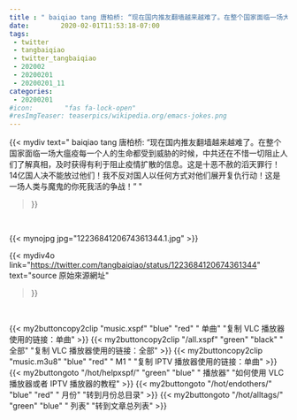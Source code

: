 ```yaml
---
title : " baiqiao tang 唐柏桥: “现在国内推友翻墙越来越难了。在整个国家面临一场大瘟疫每一个人的生命都受到威胁的时候，中共还在不惜一切阻止人们了解真相，及时获得有利于阻止疫情扩散的信息。这是十恶不赦的滔天罪行！14亿国人决不能放过他们！我不反对国人以任何方式对他们展开复仇行动！这是一场人类与魔鬼的你死我活的争战！”  "
date:        2020-02-01T11:53:18-07:00
tags:
 - twitter
 - tangbaiqiao
 - twitter_tangbaiqiao
 - 202002
 - 20200201
 - 20200201_11
categories:
 - 20200201
#icon:        "fas fa-lock-open"
#resImgTeaser: teaserpics/wikipedia.org/emacs-jokes.png
---
```


{{< mydiv text=" baiqiao tang 唐柏桥: “现在国内推友翻墙越来越难了。在整个国家面临一场大瘟疫每一个人的生命都受到威胁的时候，中共还在不惜一切阻止人们了解真相，及时获得有利于阻止疫情扩散的信息。这是十恶不赦的滔天罪行！14亿国人决不能放过他们！我不反对国人以任何方式对他们展开复仇行动！这是一场人类与魔鬼的你死我活的争战！”  "
>}}
<br>


 {{< mynojpg jpg="1223684120674361344.1.jpg" >}}<br> 



{{< mydiv4o link="https://twitter.com/tangbaiqiao/status/1223684120674361344"
text="source 原始來源網址"
>}}


<br>



{{< my2buttoncopy2clip "music.xspf"        "blue"   "red"    " 单曲"  "复制 VLC 播放器使用的链接：单曲" >}} {{< my2buttoncopy2clip "/all.xspf"         "green"  "black"  " 全部"  "复制 VLC 播放器使用的链接：全部" >}} {{< my2buttoncopy2clip "music.m3u8"        "blue"   "red"    " M1 "    "复制 IPTV 播放器使用的链接：单曲" >}} {{< my2buttongoto      "/hot/helpxspf/"    "green"  "blue"   " 播放器" "如何使用 VLC 播放器或者 IPTV 播放器的教程" >}} {{< my2buttongoto      "/hot/endothers/"   "blue"   "red"    " 月份"   "转到月份总目录" >}} {{< my2buttongoto      "/hot/alltags/"     "green"  "blue"   " 列表"   "转到文章总列表" >}} 

